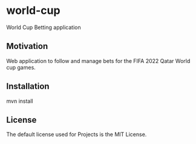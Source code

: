 # world-cup

World Cup Betting application

## Motivation

Web application to follow and manage bets for the FIFA 2022 Qatar World cup games.

## Installation

mvn install

## License

The default license used for  Projects is the MIT License.
